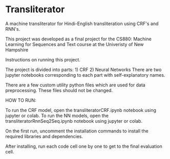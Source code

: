 # Transliterator
A machine transliterator for Hindi-English transliteration using CRF's and RNN's.

This project was developed as a final project for the CS880: Machine Learning for Sequences and Text course at the Univeristy of New Hampshire

Instructions on running this project.

The project is divided into parts: 1) CRF 2) Neural Networks
There are two jupyter notebooks corresponding to each part with self-explanatory names.

There are a few custom utility python files which are used for data preprocessing.
These files should not be changed.

HOW TO RUN:

To run the CRF model, open the transliteratorCRF.ipynb notebook using jupyter or colab.
To run the NN models, open the transliteratorRnnSeq2Seq.ipynb notebook using jupyter or colab.

On the first run, uncomment the installation commands to install the 
required libraries and dependencies.

After installing, run each code cell one by one to get to the final evaluation cell.
